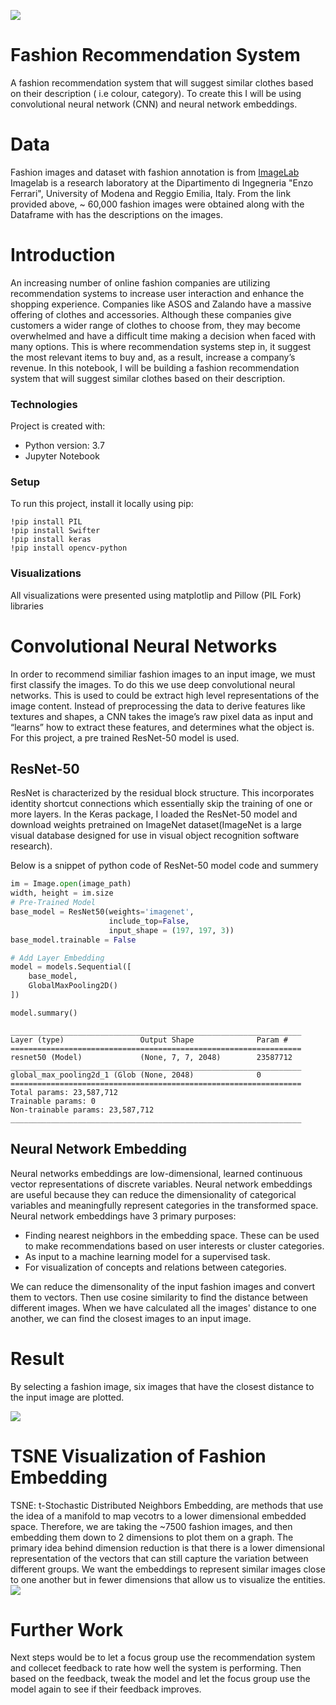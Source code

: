 ![](Images/fashion_ss19.jpg)

# Fashion Recommendation System
A fashion recommendation system that will suggest similar clothes based on their description ( i.e colour, category). To create this I will be using convolutional neural network (CNN) and neural network embeddings. 

# Data
Fashion images and dataset with fashion annotation is from [ImageLab](http://imagelab.ing.unimore.it/imagelab2015/researchactivity.asp?idAttivita=18)  
Imagelab is a research laboratory at the Dipartimento di Ingegneria "Enzo Ferrari", University of Modena and Reggio Emilia, Italy. 
From the link provided above, ~ 60,000 fashion images were obtained along with the Dataframe with has the descriptions on the images.

# Introduction 
An increasing number of online fashion companies are utilizing recommendation systems to increase user interaction and enhance the shopping experience. Companies like ASOS and Zalando have a massive offering of clothes and accessories. Although these companies give customers a wider range of clothes to choose from, they may become overwhelmed and have a difficult time making a decision when faced with many options. This is where recommendation systems step in, it suggest the most relevant items to buy and, as a result, increase a company’s revenue. In this notebook, I will be building a fashion recommendation system that will suggest similar clothes based on their description.


### Technologies

Project is created with:
* Python version: 3.7
* Jupyter Notebook

### Setup
To run this project, install it locally using pip:
```
!pip install PIL
!pip install Swifter
!pip install keras
!pip install opencv-python
```
### Visualizations

All visualizations were presented using matplotlip and Pillow (PIL Fork) libraries 

# Convolutional Neural Networks
In order to recommend similiar fashion images to an input image, we must first classify the images. To do this we use deep convolutional neural networks. This is used to could be extract high level representations of the image content. Instead of preprocessing the data to derive features like textures and shapes, a CNN takes the image’s raw pixel data as input and “learns” how to extract these features, and determines what the object is. For this project, a pre trained ResNet-50 model is used.

## ResNet-50
ResNet is characterized by the residual block structure. This incorporates identity shortcut connections which essentially skip the training of one or more layers. In the Keras package, I loaded the ResNet-50 model and download weights pretrained on ImageNet dataset(ImageNet is a large visual database designed for use in visual object recognition software research).

Below is a snippet of python code of ResNet-50 model code and summery
```python
im = Image.open(image_path)
width, height = im.size
# Pre-Trained Model
base_model = ResNet50(weights='imagenet', 
                      include_top=False, 
                      input_shape = (197, 197, 3))
base_model.trainable = False

# Add Layer Embedding
model = models.Sequential([
    base_model,
    GlobalMaxPooling2D()
])

model.summary()
```
```
_________________________________________________________________
Layer (type)                 Output Shape              Param #   
=================================================================
resnet50 (Model)             (None, 7, 7, 2048)        23587712  
_________________________________________________________________
global_max_pooling2d_1 (Glob (None, 2048)              0         
=================================================================
Total params: 23,587,712
Trainable params: 0
Non-trainable params: 23,587,712
_________________________________________________________________
```


## Neural Network Embedding

Neural networks embeddings are low-dimensional, learned continuous vector representations of discrete variables. Neural network embeddings are useful because they can reduce the dimensionality of categorical variables and meaningfully represent categories in the transformed space. Neural network embeddings have 3 primary purposes:

- Finding nearest neighbors in the embedding space. These can be used to make recommendations based on user interests or cluster categories.
- As input to a machine learning model for a supervised task.
- For visualization of concepts and relations between categories.

We can reduce the dimensonality of the input fashion images and convert them to vectors. Then use cosine similarity to find the distance between different images. When we have calculated all the images' distance to one another, we can find the closest images to an input image.

# Result 

By selecting a fashion image, six images that have the closest distance to the input image are plotted.

![](Images/Women_Trousers.png)

# TSNE Visualization of Fashion Embedding

TSNE: t-Stochastic Distributed Neighbors Embedding, are  methods that use the idea of a manifold to map vecotrs to a lower dimensional embedded space. Therefore, we are taking the ~7500 fashion images, and then embedding them down to 2 dimensions to plot them on a graph. The primary idea behind dimension reduction is that there is a lower dimensional representation of the vectors that can still capture the variation between different groups. We want the embeddings to represent similar images close to one another but in fewer dimensions that allow us to visualize the entities.
![](Images/tsne.png)


# Further Work

Next steps would be to let a focus group use the recommendation system and collecet feedback to rate how well the system is performing. Then based on the feedback, tweak the model and let the focus group use the model again to see if their feedback improves.



